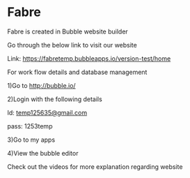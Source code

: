 # Fabre

Fabre is created in Bubble website builder

Go through the below link to visit our website

Link: https://fabretemp.bubbleapps.io/version-test/home

For work flow details and database management

1)Go to http://bubble.io/

2)Login with the following details 

Id: temp125635@gmail.com

pass: 1253temp

3)Go to my apps

4)View the bubble editor


Check out the videos for more explanation regarding website
